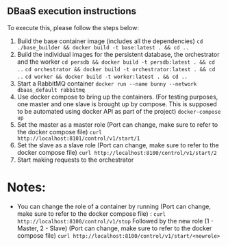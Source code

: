 ## DBaaS execution instructions
To execute this, please follow the steps below:
1. Build the base container image (includes all the dependencies)
`cd ./base_builder && docker build -t base:latest . && cd ..`
2. Build the individual images for the persistent database, the orchestrator and the worker
`cd persdb && docker build -t persdb:latest . && cd ..`
`cd orchestrator && docker build -t orchestrator:latest . && cd ..`
`cd worker && docker build -t worker:latest . && cd ..`
3. Start a RabbitMQ container `docker run --name bunny --network dbaas_default rabbitmq`
4. Use docker compose to bring up the containers. (For testing purposes, one master and one slave is brought up by compose. This is supposed to be automated using docker API as part of the project)
  `docker-compose up`
5. Set the master as a master role (Port can change, make sure to refer to the docker compose file)
  `curl http://localhost:8101/control/v1/start/1`
6. Set the slave as a slave role (Port can change, make sure to refer to the docker compose file)
  `curl http://localhost:8100/control/v1/start/2` 
7. Start making requests to the orchestrator

# Notes:
- You can change the role of a container by running (Port can change, make sure to refer to the docker compose file) :
`curl http://localhost:8100/control/v1/stop`
Followed by the new role (1 - Master, 2 - Slave) (Port can change, make sure to refer to the docker compose file)
`curl http://localhost:8100/control/v1/start/<newrole>`

